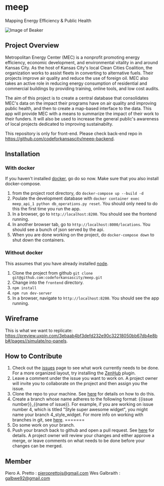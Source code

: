 # meep
Mapping Energy Efficiency &amp; Public Health

![Image of Beaker](https://s.abcnews.com/images/US/abc_ann_wtb_beeker_091111_ms.jpg)

## Project Overview

Metropolitan Energy Center (MEC) is a nonprofit promoting energy efficiency, economic development, and environmental vitality in and around Kansas City. As the host of Kansas City's local Clean Cities Coalition, the organization works to assist fleets in converting to alternative fuels. Their projects improve air quality and reduce the use of foreign oil. MEC also takes an active role in reducing energy consumption of residential and commercial buildings by providing training, online tools, and low cost audits.

The aim of this project is to create a central database that consolidates MEC's data on the impact their programs have on air quality  and improving public health, and then to create a map-based interface to the data. This app will provide MEC with a means to summarize the impact of their work to their funders. It will also be used to increase the general public's awareness of local projects dedicated to improving sustainabilty.

This repository is only for front-end. Please check back-end repo in https://github.com/codeforkansascity/meep-backend.

## Installation


### With docker

If you haven't installed [docker](https://docs.docker.com/v17.09/engine/installation/), go do so now. Make sure that you also install docker-compose.

1. from the project root directory, do ```docker-compose up --build -d```
2. Poulate the development database with ```docker container exec meep_api_1 python db_operations.py reset```. You should only need to do this the first time you run the app.  
3. In a browser, go to ```http://localhost:8200```. You should see the frontend running.
4. In another browser tab, go to ```http://localhost:8000/locations```. You should see a bunch of json served by the api.
5. When you are done working on the project, do ```docker-compose down``` to shut down the containers.

### Without docker

This assumes that you have already installed [node](https://nodejs.org/en/).

1. Clone the project from github ```git clone git@github.com:codeforkansascity/meep.git```
2. Change into the ```frontend``` directory.
3. ```npm install```
4. ```npm run dev-server```
5. In a browser, navigate to ```http://localhost:8200```. You should see the app running.


## Wireframe
This is what we want to replicate: https://preview.uxpin.com/3ebaab4bf3defd232e90c32218050bb67db4e8bb#/pages//simulate/no-panels.

## How to Contribute

1. Check out the [issues](https://github.com/codeforkansascity/meep/issues) page to see what work currently needs to be done. For a more organized layout, try installing the [ZenHub](https://www.zenhub.com/extension) plugin.
2. Leave a comment under the issue you want to work on. A project owner will invite you to collaborate on the project and then assign you the issue.  
3. Clone the repo to your machine. See [here](https://help.github.com/articles/cloning-a-repository/#platform-all) for details on how to do this.
4. Create a branch whose name adheres to the following format: {{issue number}}_{{name of issue}}. For example, if you are working on issue number 4, which is titled "Style super awesome widget", you might name your branch 4_style_widget. For more info on working with branches in git, see [here](https://git-scm.com/book/en/v2/Git-Branching-Basic-Branching-and-Merging).
=======
5. Do some work on your branch.
6. Push your branch back to github and open a pull request. See [here](https://help.github.com/articles/pushing-to-a-remote/) for details. A project owner will review your changes and either approve a merge, or leave comments on what needs to be done before your changes can be merged.

## Member
Piero A. Pretto : pieroprettojs@gmail.com
Wes Galbraith : galbwe92@gmail.com
